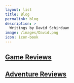 ```yaml
---
layout: list
title: Blog
permalink: blog
description: >
  Writings by David Schirduan
image: /images/David.png
icon: icon-book
---
```


## [Game Reviews]({{site.url}}/david/extremely-interesting-role-playing-games)

## [Adventure Reviews]({{site.url}}/david/extremely-interesting-role-playing-games)
